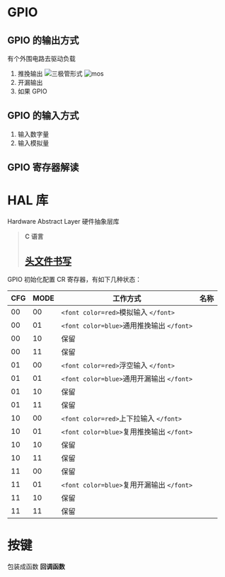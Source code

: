 # GPIO

## GPIO 的输出方式

有个外围电路去驱动负载

1. 推挽输出
   ![](./circuts/push_pull/pp_bjt.png "三极管形式") ![mos]()
2. 开漏输出
3. 如果 GPIO

## GPIO 的输入方式

1. 输入数字量
2. 输入模拟量

## GPIO 寄存器解读

# HAL 库

Hardware Abstract Layer
硬件抽象层库

> **C 语言**
>
> [头文件书写](./c.md)
> ---
> 
> 

GPIO 初始化配置 CR 寄存器，有如下几种状态：

| CFG | MODE | 工作方式                                      | 名称 |
| --- | ---- | --------------------------------------------- | ---- |
| 00  | 00   | `<font color=red>`模拟输入 `</font>`      |      |
| 00  | 01   | `<font color=blue>`通用推挽输出 `</font>` |      |
| 00  | 10   | 保留                                          |      |
| 00  | 11   | 保留                                          |      |
| 01  | 00   | `<font color=red>`浮空输入 `</font>`      |      |
| 01  | 01   | `<font color=blue>`通用开漏输出 `</font>` |      |
| 01  | 10   | 保留                                          |      |
| 01  | 11   | 保留                                          |      |
| 10  | 00   | `<font color=red>`上下拉输入 `</font>`    |      |
| 10  | 01   | `<font color=blue>`复用推挽输出 `</font>` |      |
| 10  | 10   | 保留                                          |      |
| 10  | 11   | 保留                                          |      |
| 11  | 00   | 保留                                          |      |
| 11  | 01   | `<font color=blue>`复用开漏输出 `</font>` |      |
| 11  | 10   | 保留                                          |      |
| 11  | 11   | 保留                                          |      |


# 按键


包装成函数
**回调函数**